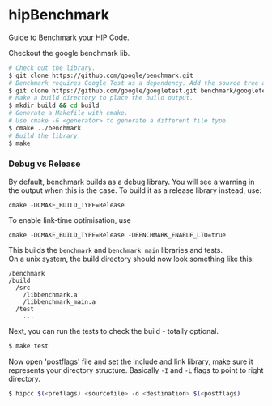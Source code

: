 # hipBenchmark
Guide to Benchmark your HIP Code.

Checkout the google benchmark lib.
```bash                                                                                   
# Check out the library.                                                                  
$ git clone https://github.com/google/benchmark.git                                       
# Benchmark requires Google Test as a dependency. Add the source tree as a subdirectory.  
$ git clone https://github.com/google/googletest.git benchmark/googletest                 
# Make a build directory to place the build output.                                       
$ mkdir build && cd build                                                                 
# Generate a Makefile with cmake.                                                         
# Use cmake -G <generator> to generate a different file type.                             
$ cmake ../benchmark                                                                      
# Build the library.                                                                      
$ make                                                                                    
```                                                                                       

### Debug vs Release                                                           
                                                                               
By default, benchmark builds as a debug library. You will see a warning in the 
output when this is the case. To build it as a release library instead, use:   
                                                                               
```                                                                            
cmake -DCMAKE_BUILD_TYPE=Release                                               
```                                                                            
                                                                               
To enable link-time optimisation, use                                          
                                                                               
```                                                                            
cmake -DCMAKE_BUILD_TYPE=Release -DBENCHMARK_ENABLE_LTO=true                   
```                                                                            

This builds the `benchmark` and `benchmark_main` libraries and tests.                     
On a unix system, the build directory should now look something like this:                
                                                                                          
```                                                                                       
/benchmark                                                                                
/build                                                                                    
  /src                                                                                    
    /libbenchmark.a                                                                       
    /libbenchmark_main.a                                                                  
  /test                                                                                   
    ...                                                                                   
```                                                                                       
                                                                                          
Next, you can run the tests to check the build - totally optional. 
                                                                                          
```bash                                                                                   
$ make test                                                                               
```                                                                                       

Now open 'postflags' file and set the include and link library, make sure it represents your directory structure.
Basically  ```-I``` and ```-L``` flags to point to right directory.

```bash
$ hipcc $(<preflags) <sourcefile> -o <destination> $(<postflags)
```
